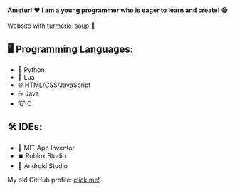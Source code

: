 #### Ametur! ❤️ I am a young programmer who is eager to learn and create! 😄

Website with [turmeric-soup 🍲](https://walpuerto.github.io/turmeric-soup/)

## 🖥️ Programming Languages:
- 🐍 Python 
- 🌙 Lua
- 🌐 HTML/CSS/JavaScript
- ☕ Java
- 🐮 C

## 🛠️ IDEs:
- 🐝 MIT App Inventor 
- ⏹️ Roblox Studio
- 🤖 Android Studio

My old GitHub profile: [click me!](https://github.com/noob-undone)
